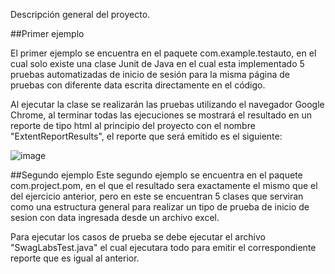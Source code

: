 Descripción general del proyecto.

##Primer ejemplo

El primer ejemplo se encuentra en el paquete com.example.testauto, en el cual solo existe una clase Junit de Java en el 
cual esta implementado 5 pruebas automatizadas de inicio de sesión para la misma página de pruebas con diferente data 
escrita directamente en el código.

Al ejecutar la clase se realizarán las pruebas utilizando el navegador Google Chrome, al terminar todas las ejecuciones 
se mostrará el resultado en un reporte de tipo html al principio del proyecto con el nombre "ExtentReportResults", el 
reporte que será emitido es el siguiente:


![image](https://user-images.githubusercontent.com/58036212/208970054-80932caa-b322-4fb2-9b14-959227ea222a.png)


##Segundo ejemplo
Este segundo ejemplo se encuentra en el paquete com.project.pom, en el que el resultado sera exactamente el mismo que 
el del ejercicio anterior, pero en este se encuentran 5 clases que serviran como una estructura general para realizar
un tipo de prueba de inicio de sesion con data ingresada desde un archivo excel.

Para ejecutar los casos de prueba se debe ejecutar el archivo "SwagLabsTest.java" el cual ejecutara todo para emitir 
el correspondiente reporte que es igual al anterior.




